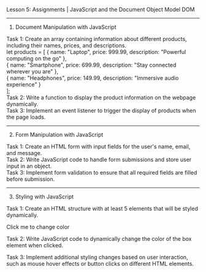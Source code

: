 Lesson 5: Assignments | JavaScript and the Document Object Model DOM

________________________________________
1. Document Manipulation with JavaScript

Task 1: Create an array containing information about different products, including their names, prices, and descriptions.  
let products = [
    { name: "Laptop", price: 999.99, description: "Powerful computing on the go" },  
    { name: "Smartphone", price: 699.99, description: "Stay connected wherever you are" },  
    { name: "Headphones", price: 149.99, description: "Immersive audio experience" }  
];  
Task 2: Write a function to display the product information on the webpage dynamically.  
Task 3: Implement an event listener to trigger the display of products when the page loads.  

________________________________________
2. Form Manipulation with JavaScript

Task 1: Create an HTML form with input fields for the user's name, email, and message.  
Task 2: Write JavaScript code to handle form submissions and store user input in an object.  
Task 3: Implement form validation to ensure that all required fields are filled before submission.

________________________________________

3. Styling with JavaScript

Task 1: Create an HTML structure with at least 5 elements that will be styled dynamically.
<div id="box" onclick="changeColor()">Click me to change color</div>

Task 2: Write JavaScript code to dynamically change the color of the box element when clicked.

Task 3: Implement additional styling changes based on user interaction, such as mouse hover effects or button clicks on different HTML elements.


